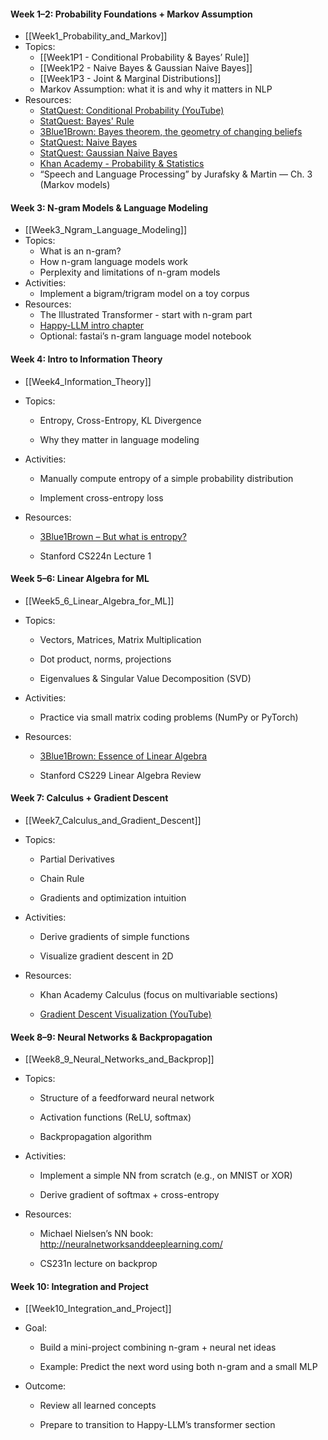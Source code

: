 #### **Week 1–2: Probability Foundations + Markov Assumption**
- [[Week1_Probability_and_Markov]]
- Topics:
    - [[Week1P1 - Conditional Probability & Bayes’ Rule]]
    - [[Week1P2 - Naive Bayes & Gaussian Naive Bayes]]
    - [[Week1P3 - Joint & Marginal Distributions]]
    - Markov Assumption: what it is and why it matters in NLP
- Resources:
    - [StatQuest: Conditional Probability (YouTube)](https://www.youtube.com/watch?v=_IgyaD7vOOA)
    - [StatQuest: Bayes' Rule](https://www.youtube.com/watch?v=9wCnvr7Xw4E)
    - [3Blue1Brown: Bayes theorem, the geometry of changing beliefs](https://www.youtube.com/watch?v=HZGCoVF3YvM)
	- [StatQuest: Naive Bayes](https://www.youtube.com/watch?v=O2L2Uv9pdDA)
    - [StatQuest: Gaussian Naive Bayes](https://www.youtube.com/watch?v=H3EjCKtlVog)
    - [Khan Academy - Probability & Statistics](https://www.khanacademy.org/math/statistics-probability)
    - “Speech and Language Processing” by Jurafsky & Martin — Ch. 3 (Markov models)
#### **Week 3: N-gram Models & Language Modeling**
- [[Week3_Ngram_Language_Modeling]]
- Topics:
    - What is an n-gram?
    - How n-gram language models work
    - Perplexity and limitations of n-gram models
- Activities:
    - Implement a bigram/trigram model on a toy corpus
- Resources:
    - The Illustrated Transformer - start with n-gram part
    - [Happy-LLM intro chapter](./llm_learning/foundations_of_ML/week3_language_model/resources/![[Happy-LLM-v1.0.pdf]])
    - Optional: fastai’s n-gram language model notebook
#### **Week 4: Intro to Information Theory**
- [[Week4_Information_Theory]]

- Topics:
    
    - Entropy, Cross-Entropy, KL Divergence
        
    - Why they matter in language modeling
        
- Activities:
    
    - Manually compute entropy of a simple probability distribution
        
    - Implement cross-entropy loss
        
- Resources:
    
    - [3Blue1Brown – But what is entropy?](https://www.youtube.com/watch?v=H3QBX2Zyb-U)
        
    - Stanford CS224n Lecture 1
        

#### **Week 5–6: Linear Algebra for ML**
- [[Week5_6_Linear_Algebra_for_ML]]

- Topics:
    
    - Vectors, Matrices, Matrix Multiplication
        
    - Dot product, norms, projections
        
    - Eigenvalues & Singular Value Decomposition (SVD)
        
- Activities:
    
    - Practice via small matrix coding problems (NumPy or PyTorch)
        
- Resources:
    
    - [3Blue1Brown: Essence of Linear Algebra](https://www.youtube.com/watch?v=kjBOesZCoqc&list=PLZHQObOWTQDMsr9K-rj53DwVRMYO3t5Yr)
        
    - Stanford CS229 Linear Algebra Review
        

#### **Week 7: Calculus + Gradient Descent**
- [[Week7_Calculus_and_Gradient_Descent]]

- Topics:
    
    - Partial Derivatives
        
    - Chain Rule
        
    - Gradients and optimization intuition
        
- Activities:
    
    - Derive gradients of simple functions
        
    - Visualize gradient descent in 2D
        
- Resources:
    
    - Khan Academy Calculus (focus on multivariable sections)
        
    - [Gradient Descent Visualization (YouTube)](https://www.youtube.com/watch?v=IHZwWFHWa-w)
        

#### **Week 8–9: Neural Networks & Backpropagation**
- [[Week8_9_Neural_Networks_and_Backprop]]

- Topics:
    
    - Structure of a feedforward neural network
        
    - Activation functions (ReLU, softmax)
        
    - Backpropagation algorithm
        
- Activities:
    
    - Implement a simple NN from scratch (e.g., on MNIST or XOR)
        
    - Derive gradient of softmax + cross-entropy
        
- Resources:
    
    - Michael Nielsen’s NN book: http://neuralnetworksanddeeplearning.com/
        
    - CS231n lecture on backprop
        

#### **Week 10: Integration and Project**
- [[Week10_Integration_and_Project]]

- Goal:
    
    - Build a mini-project combining n-gram + neural net ideas
        
    - Example: Predict the next word using both n-gram and a small MLP
        
- Outcome:
    
    - Review all learned concepts
        
    - Prepare to transition to Happy-LLM’s transformer section